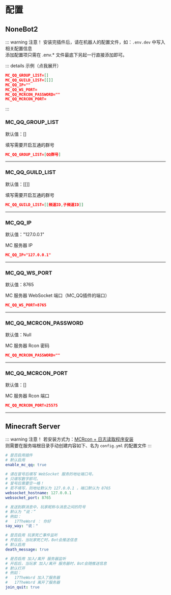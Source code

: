 # 配置

## NoneBot2

::: warning 注意！
安装完插件后，请在机器人的配置文件，如：`.env.dev` 中写入相关配置信息  
添加配置项只需在 .env.* 文件最底下另起一行直接添加即可。

::: details 示例（点我展开）

```json
MC_QQ_GROUP_LIST=[]
MC_QQ_GUILD_LIST=[[]]
MC_QQ_IP=""
MC_QQ_WS_PORT=
MC_QQ_MCRCON_PASSWORD=""
MC_QQ_MCRCON_PORT=
```
:::

### MC_QQ_GROUP_LIST

默认值：[]

填写需要开启互通的群号

```json
MC_QQ_GROUP_LIST=[QQ群号]
```

---

### MC_QQ_GUILD_LIST

默认值：[[]]

填写需要开启互通的群号

```json
MC_QQ_GUILD_LIST=[[频道ID,子频道ID]]
```

---

### MC_QQ_IP

默认值："127.0.0.1"

MC 服务器 IP

```json
MC_QQ_IP="127.0.0.1"
```

---

### MC_QQ_WS_PORT

默认值：8765

MC 服务器 WebSocket 端口（MC_QQ插件的端口）

```json
MC_QQ_WS_PORT=8765
```

---

### MC_QQ_MCRCON_PASSWORD

默认值：Null

MC 服务器 Rcon 密码

```json
MC_QQ_MCRCON_PASSWORD=""
```

---

### MC_QQ_MCRCON_PORT

默认值：[]

MC 服务器 Rcon 端口

```json
MC_QQ_MCRCON_PORT=25575
```

---

## Minecraft Server

::: warning 注意！
若安装方式为：[MCRcon + 日志读取程序安装](/mc_qq/install/mcrcon.html)  
则需要在服务端根目录手动创建内容如下、名为 `config.yml` 的配置文件
:::

```yaml
# 是否启用插件
# 默认启用
enable_mc_qq: true

# 请在冒号后填写 WebSocket 服务的地址端口号。
# 只填写数字即可。
# 冒号后需要空一格！
# 若不填写，则地址默认为 127.0.0.1 ，端口默认为 8765
websocket_hostname: 127.0.0.1
websocket_port: 8765

# 发送到群消息中，玩家昵称与消息之间的符号
# 默认为 “说：”
# 例如：
#   17TheWord ： 你好
say_way: "说："

# 是否启用 玩家死亡事件监听
# 开启后，当玩家死亡时，Bot会推送信息
# 默认启用
death_message: true

# 是否启用 加入/离开 服务器监听
# 开启后，当玩家 加入/离开 服务器时，Bot会随推送信息
# 默认打开
# 例如：
#   17TheWord 加入了服务器
#   17TheWord 离开了服务器
join_quit: true

```

